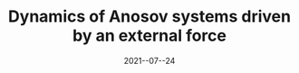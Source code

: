 ---
title: "Dynamics of Anosov systems driven by an external force"
collection: talks
type: #"Conference proceedings talk"
permalink: #/talks/2014-03-01-talk-3
venue: "无穷维动力系统及其应用研讨会"
date: 2021--07--24
location: "Sichuan Univeristy"
---
